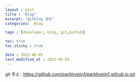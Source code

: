 ```yaml
---
layout : post
title : "Blog"
excerpt: "gitblog 생성"
categories: _Blog

tags : [developer, blog, git,Github]

toc: true 
toc_sticky : true

date : 2023-06-05
last_modified_at : 2023-06-05
---
```


git 주소 :  https://github.com/parkhyejin1/parkhyejin1.github.io.git
